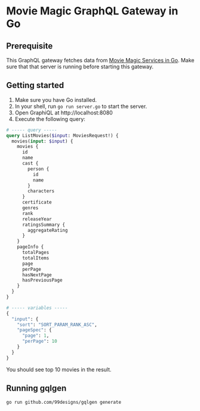 # Movie Magic GraphQL Gateway in Go

## Prerequisite

This GraphQL gateway fetches data from [Movie Magic Services in Go](https://github.com/nareshbhatia/movie-magic-services-go).
Make sure that that server is running before starting this gateway.

## Getting started

1. Make sure you have Go installed.
2. In your shell, run `go run server.go` to start the server.
3. Open GraphiQL at http://localhost:8080
4. Execute the following query:

```graphql
# ----- query -----
query ListMovies($input: MoviesRequest!) {
  movies(input: $input) {
    movies {
      id
      name
      cast {
        person {
          id
          name
        }
        characters
      }
      certificate
      genres
      rank
      releaseYear
      ratingsSummary {
        aggregateRating
      }
    }
    pageInfo {
      totalPages
      totalItems
      page
      perPage
      hasNextPage
      hasPreviousPage
    }
  }
}

# ----- variables -----
{
  "input": {
    "sort": "SORT_PARAM_RANK_ASC",
    "pageSpec": {
      "page": 1,
      "perPage": 10
    }
  }
}
```

You should see top 10 movies in the result.

## Running gqlgen

```shell
go run github.com/99designs/gqlgen generate
```
